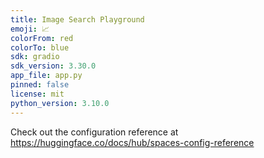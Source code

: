 ```yaml
---
title: Image Search Playground
emoji: 📈
colorFrom: red
colorTo: blue
sdk: gradio
sdk_version: 3.30.0
app_file: app.py
pinned: false
license: mit
python_version: 3.10.0
---
```


Check out the configuration reference at https://huggingface.co/docs/hub/spaces-config-reference
